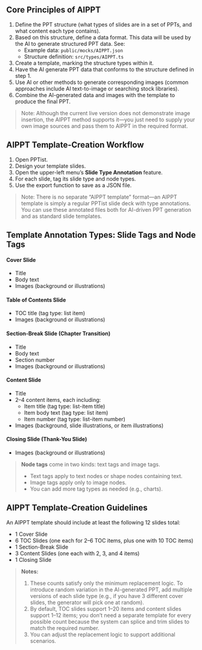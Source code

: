 ## Core Principles of AIPPT

1. Define the PPT structure (what types of slides are in a set of PPTs, and what content each type contains).
2. Based on this structure, define a data format. This data will be used by the AI to generate structured PPT data. See:
   - Example data: `public/mocks/AIPPT.json`
   - Structure definition: `src/types/AIPPT.ts`
3. Create a template, marking the structure types within it.
4. Have the AI generate PPT data that conforms to the structure defined in step 1.
5. Use AI or other methods to generate corresponding images (common approaches include AI text-to-image or searching stock libraries).
6. Combine the AI-generated data and images with the template to produce the final PPT.

> Note: Although the current live version does not demonstrate image insertion, the AIPPT method supports it—you just need to supply your own image sources and pass them to AIPPT in the required format.

## AIPPT Template-Creation Workflow

1. Open PPTist.
2. Design your template slides.
3. Open the upper-left menu’s **Slide Type Annotation** feature.
4. For each slide, tag its slide type and node types.
5. Use the export function to save as a JSON file.

> Note: There is no separate “AIPPT template” format—an AIPPT template is simply a regular PPTist slide deck with type annotations. You can use these annotated files both for AI-driven PPT generation and as standard slide templates.

## Template Annotation Types: Slide Tags and Node Tags

#### Cover Slide

- Title
- Body text
- Images (background or illustrations)

#### Table of Contents Slide

- TOC title (tag type: list item)
- Images (background or illustrations)

#### Section-Break Slide (Chapter Transition)

- Title
- Body text
- Section number
- Images (background or illustrations)

#### Content Slide

- Title
- 2–4 content items, each including:
  - Item title (tag type: list-item title)
  - Item body text (tag type: list item)
  - Item number (tag type: list-item number)
- Images (background, slide illustrations, or item illustrations)

#### Closing Slide (Thank-You Slide)

- Images (background or illustrations)

> **Node tags** come in two kinds: text tags and image tags.
>
> - Text tags apply to text nodes or shape nodes containing text.
> - Image tags apply only to image nodes.
> - You can add more tag types as needed (e.g., charts).

## AIPPT Template-Creation Guidelines

An AIPPT template should include at least the following 12 slides total:

- 1 Cover Slide
- 6 TOC Slides (one each for 2–6 TOC items, plus one with 10 TOC items)
- 1 Section-Break Slide
- 3 Content Slides (one each with 2, 3, and 4 items)
- 1 Closing Slide

> **Notes:**
>
> 1. These counts satisfy only the minimum replacement logic. To introduce random variation in the AI-generated PPT, add multiple versions of each slide type (e.g., if you have 3 different cover slides, the generator will pick one at random).
> 2. By default, TOC slides support 1–20 items and content slides support 1–12 items; you don’t need a separate template for every possible count because the system can splice and trim slides to match the required number.
> 3. You can adjust the replacement logic to support additional scenarios.
